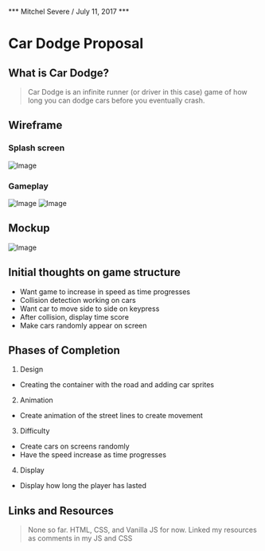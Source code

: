 *** Mitchel Severe / July 11, 2017 ***

# Car Dodge Proposal

## What is Car Dodge?

> Car Dodge is an infinite runner (or driver in this case) game of how long you can dodge cars before you eventually crash. 

## Wireframe

### Splash screen
![Image](https://github.com/thatdudemitch/car-dodger/blob/master/images/wireframe1.png)
### Gameplay
![Image](https://github.com/thatdudemitch/car-dodger/blob/master/images/wireframe2.png)
![Image](https://github.com/thatdudemitch/car-dodger/blob/master/images/wireframe3.png)

## Mockup
![Image](https://github.com/thatdudemitch/car-dodger/blob/master/images/car-dodger.png)

## Initial thoughts on game structure
* Want game to increase in speed as time progresses
* Collision detection working on cars
* Want car to move side to side on keypress
* After collision, display time score
* Make cars randomly appear on screen

## Phases of Completion
1. Design
* Creating the container with the road and adding car sprites

2. Animation
* Create animation of the street lines to create movement

3. Difficulty
* Create cars on screens randomly
* Have the speed increase as time progresses

4. Display 
* Display how long the player has lasted

## Links and Resources
> None so far. HTML, CSS, and Vanilla JS for now.
> Linked my resources as comments in my JS and CSS

